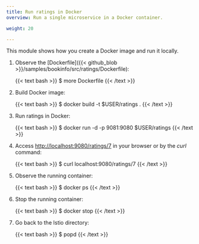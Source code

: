 ```yaml
---
title: Run ratings in Docker
overview: Run a single microservice in a Docker container.

weight: 20

---
```


This module shows how you create a Docker image and run it locally.

1.  Observe the [Dockerfile]({{< github_blob >}}/samples/bookinfo/src/ratings/Dockerfile):

    {{< text bash >}}
    $ more Dockerfile
    {{< /text >}}

1.  Build Docker image:

    {{< text bash >}}
    $ docker build -t $USER/ratings .
    {{< /text >}}

1.  Run ratings in Docker:

    {{< text bash >}}
    $ docker run -d -p 9081:9080 $USER/ratings
    {{< /text >}}

1.  Access [http://localhost:9080/ratings/7](http://localhost:9080/ratings/7) in your browser or by the _curl_ command:

    {{< text bash >}}
    $ curl localhost:9080/ratings/7
    {{< /text >}}

1.  Observe the running container:

    {{< text bash >}}
    $ docker ps
    {{< /text >}}

1.  Stop the running container:

    {{< text bash >}}
    $ docker stop <container ID>
    {{< /text >}}

1.  Go back to the Istio directory:

    {{< text bash >}}
    $ popd
    {{< /text >}}
